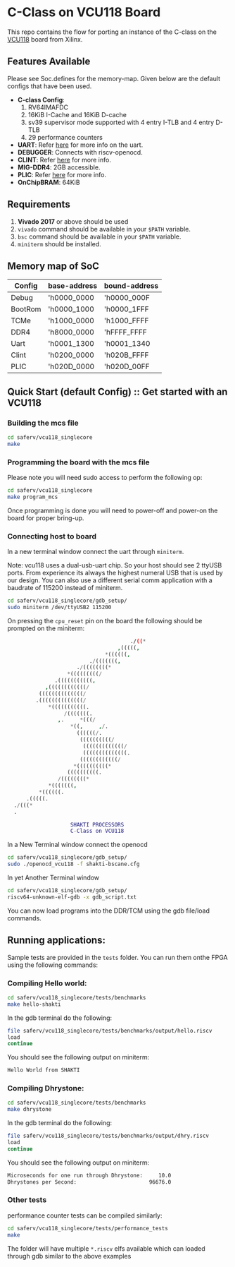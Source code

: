 # C-Class on VCU118 Board

This repo contains the flow for porting an instance of the C-class on the [VCU118](https://www.xilinx.com/products/boards-and-kits/vcu118.html) board from Xilinx. 

## Features Available
Please see Soc.defines for the memory-map. Given below are the default configs that have been used.
* __C-class Config__:
    1. RV64IMAFDC
    2. 16KiB I-Cache and 16KiB D-cache
    3. sv39 supervisor mode supported with 4 entry I-TLB and 4 entry D-TLB
    4. 29 performance counters
* __UART__: Refer [here](https://gitlab.com/shaktiproject/uncore/devices/blob/master/uart/uart_driver.c) for more info on the uart.
* __DEBUGGER__: Connects with riscv-openocd.
* __CLINT__: Refer [here](https://gitlab.com/shaktiproject/uncore/devices/blob/master/clint/clint.defines) for more info.
* __MIG-DDR4__: 2GB accessible.
* __PLIC__: Refer [here](https://gitlab.com/shaktiproject/uncore/devices/blob/master/plic) for more info.
* __OnChipBRAM__: 64KiB

## Requirements
1. __Vivado 2017__ or above should be used
2. `vivado` command should be available in your `$PATH` variable.
3. `bsc` command should be available in your `$PATH` variable.
5. `miniterm` should be installed.

## Memory map of SoC

| Config  | base-address| bound-address|
|---------|-------------|--------------|
|Debug    | 'h0000_0000 | 'h0000_000F|
|BootRom  | 'h0000_1000 | 'h0000_1FFF|
|TCMe     | 'h1000_0000 | 'h1000_FFFF|
|DDR4     | 'h8000_0000 | 'hFFFF_FFFF|
|Uart     | 'h0001_1300 | 'h0001_1340|                                                                     
|Clint    | 'h0200_0000 | 'h020B_FFFF|                                                                     
|PLIC     | 'h020D_0000 | 'h020D_00FF|


## Quick Start (default Config) :: Get started with an VCU118 

### Building the mcs file
``` bash
cd saferv/vcu118_singlecore
make
```

### Programming the board with the mcs file

Please note you will need sudo access to perform the following op:

``` bash
cd saferv/vcu118_singlecore
make program_mcs
```
Once programming is done you will need to power-off and power-on the board for proper bring-up.

### Connecting host to board
In a new terminal window connect the uart through `miniterm`. 

Note: vcu118 uses a dual-usb-uart chip. So your host should see 2 ttyUSB ports. From experience its
always the highest numeral USB that is used by our design. You can also use a different serial comm
application with a baudrate of 115200 instead of miniterm. 

``` bash
cd saferv/vcu118_singlecore/gdb_setup/
sudo miniterm /dev/ttyUSB2 115200
```
On pressing the `cpu_reset` pin on the board the following should be prompted on the miniterm:

```bash
                                       ./((*
                                   ,(((((,
                               *((((((,
                          ./(((((((,
                      ./((((((((*
                   *(((((((((/
               .(((((((((((,
            ,((((((((((((/
          ((((((((((((((/
         .((((((((((((((/
             *(((((((((((.
                  /(((((((.
                ,.     *(((/
                    *((,     ,/.
                      ((((((/.
                       ((((((((((/
                        (((((((((((((/
                        ((((((((((((((.
                       ((((((((((((/
                     *((((((((((*
                   ((((((((((.
                /((((((((*
             *(((((((,
          *((((((.
      .(((((.
  ./(((*
  .

                    SHAKTI PROCESSORS
                    C-Class on VCU118

```

In a New Terminal window connect the openocd
``` bash
cd saferv/vcu118_singlecore/gdb_setup/
sudo ./openocd_vcu118 -f shakti-bscane.cfg
```
In yet Another Terminal window
``` bash
cd saferv/vcu118_singlecore/gdb_setup/
riscv64-unknown-elf-gdb -x gdb_script.txt
```
You can now load programs into the DDR/TCM using the gdb file/load commands.

## Running applications:
Sample tests are provided in the `tests` folder. You can run them onthe FPGA using the following
commands:

### Compiling Hello world:
``` bash
cd saferv/vcu118_singlecore/tests/benchmarks
make hello-shakti
```
In the gdb terminal do the following:
``` bash
file saferv/vcu118_singlecore/tests/benchmarks/output/hello.riscv
load
continue
```
You should see the following output on miniterm:
``` bash
Hello World from SHAKTI
```

### Compiling Dhrystone:
``` bash
cd saferv/vcu118_singlecore/tests/benchmarks
make dhrystone
```
In the gdb terminal do the following:
``` bash
file saferv/vcu118_singlecore/tests/benchmarks/output/dhry.riscv
load
continue
```
You should see the following output on miniterm:
``` bash
Microseconds for one run through Dhrystone:     10.0 
Dhrystones per Second:                       96676.0
```

### Other tests
performance counter tests can be compiled similarly:
``` bash
cd saferv/vcu118_singlecore/tests/performance_tests
make
```
The folder will have multiple `*.riscv` elfs available which can loaded through gdb similar to the
above examples
